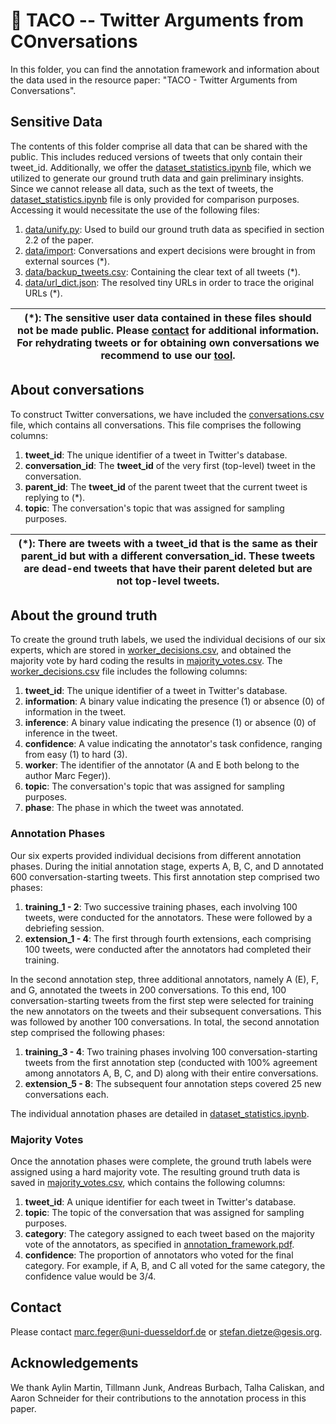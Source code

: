 # :taco: TACO -- Twitter Arguments from COnversations

In this folder, you can find the annotation framework and information about the data used in the resource paper: "TACO - Twitter Arguments from 
Conversations".

## Sensitive Data

The contents of this folder comprise all data that can be shared with the public. This includes reduced versions of tweets that only contain their
tweet_id. Additionally, we offer the [dataset_statistics.ipynb](../notebooks/dataset_statistics.ipynb) file, which we utilized to generate our ground
truth data and gain preliminary insights. Since we cannot release all data, such as the text of tweets,
the [dataset_statistics.ipynb](../notebooks/dataset_statistics.ipynb) file is only provided for comparison purposes. Accessing it would
necessitate the use of the following files:

1. [data/unify.py](./import/unify.py): Used to build our ground truth data as specified in section 2.2 of the paper.
2. [data/import](./import): Conversations and expert decisions were brought in from external sources (*).
3. [data/backup_tweets.csv](./backup_tweets.csv): Containing the clear text of all tweets (*).
4. [data/url_dict.json](./url_dict.json): The resolved tiny URLs in order to trace the original URLs (*).

| (*): The sensitive user data contained in these files should not be made public. Please [contact](#contact) for additional information. For rehydrating tweets or for obtaining own conversations we recommend to use our [tool](https://pypi.org/project/twitter-conversation/). |
|-----------------------------------------------------------------------------------------------------------------------------------------------------------------------------------------------------------------------------------------------------------------------------------|

## About conversations

To construct Twitter conversations, we have included the [conversations.csv](./conversations.csv) file, which contains all conversations. This
file comprises the following columns:

1. **tweet_id**: The unique identifier of a tweet in Twitter's database.
2. **conversation_id**: The **tweet_id** of the very first (top-level) tweet in the conversation.
3. **parent_id**: The **tweet_id** of the parent tweet that the current tweet is replying to (*).
4. **topic**: The conversation's topic that was assigned for sampling purposes.

| (*): There are tweets with a tweet_id that is the same as their parent_id but with a different conversation_id. These tweets are dead-end tweets that have their parent deleted but are not top-level tweets. |
|---------------------------------------------------------------------------------------------------------------------------------------------------------------------------------------------------------------|

## About the ground truth

To create the ground truth labels, we used the individual decisions of our six experts, which are stored
in [worker_decisions.csv](./worker_decisions.csv), and obtained the majority vote by hard coding the results
in [majority_votes.csv](./majority_votes.csv). The [worker_decisions.csv](./worker_decisions.csv) file includes the following columns:

1. **tweet_id**: The unique identifier of a tweet in Twitter's database.
2. **information**: A binary value indicating the presence (1) or absence (0) of information in the tweet.
3. **inference**: A binary value indicating the presence (1) or absence (0) of inference in the tweet.
4. **confidence**: A value indicating the annotator's task confidence, ranging from easy (1) to hard (3).
5. **worker**: The identifier of the annotator (A and E both belong to the author Marc Feger)).
6. **topic**: The conversation's topic that was assigned for sampling purposes.
7. **phase**: The phase in which the tweet was annotated.

### Annotation Phases

Our six experts provided individual decisions from different annotation phases. During the initial annotation stage, experts A, B, C, and D annotated
600 conversation-starting tweets. This first annotation step comprised two phases:

1. **training_1 - 2**: Two successive training phases, each involving 100 tweets, were conducted for the annotators. These were followed by a
   debriefing session.
2. **extension_1 - 4**: The first through fourth extensions, each comprising 100 tweets, were conducted after the annotators had completed their
   training.

In the second annotation step, three additional annotators, namely A (E), F, and G, annotated the tweets in 200 conversations. To this end, 100
conversation-starting tweets from the first step were selected for training the new annotators on the tweets and their subsequent conversations. This
was followed by another 100 conversations. In total, the second annotation step comprised the following phases:

1. **training_3 - 4**: Two training phases involving 100 conversation-starting tweets from the first annotation step (conducted with 100%
   agreement among annotators A, B, C, and D) along with their entire conversations.
2. **extension_5 - 8**: The subsequent four annotation steps covered 25 new conversations each.

The individual annotation phases are detailed in [dataset_statistics.ipynb](../notebooks/dataset_statistics.ipynb).

### Majority Votes

Once the annotation phases were complete, the ground truth labels were assigned using a hard majority vote. The resulting ground truth data
is saved in [majority_votes.csv](./majority_votes.csv), which contains the following columns:

1. **tweet_id**: A unique identifier for each tweet in Twitter's database.
2. **topic**: The topic of the conversation that was assigned for sampling purposes.
3. **category**: The category assigned to each tweet based on the majority vote of the annotators, as specified
   in [annotation_framework.pdf](./annotation_framework.pdf).
4. **confidence**: The proportion of annotators who voted for the final category. For example, if A, B, and C all voted for the same category, the
   confidence value would be 3/4.

## Contact

Please contact [marc.feger@uni-duesseldorf.de](marc.feger@uni-duesseldorf.de) or [stefan.dietze@gesis.org](stefan.dietze@gesis.org).

## Acknowledgements

We thank Aylin Martin, Tillmann Junk, Andreas Burbach, Talha Caliskan, and Aaron Schneider for their contributions to the
annotation process in this paper.